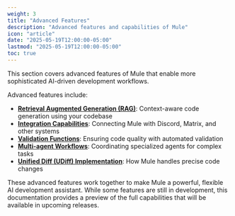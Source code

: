 ```yaml
---
weight: 3
title: "Advanced Features"
description: "Advanced features and capabilities of Mule"
icon: "article"
date: "2025-05-19T12:00:00-05:00"
lastmod: "2025-05-19T12:00:00-05:00"
toc: true
---
```


This section covers advanced features of Mule that enable more sophisticated AI-driven development workflows.

Advanced features include:

- **[Retrieval Augmented Generation (RAG)](/docs/Advanced/rag)**: Context-aware code generation using your codebase
- **[Integration Capabilities](/docs/Advanced/integrations)**: Connecting Mule with Discord, Matrix, and other systems
- **[Validation Functions](/docs/Advanced/validation)**: Ensuring code quality with automated validation
- **[Multi-agent Workflows](/docs/Advanced/multi-agent)**: Coordinating specialized agents for complex tasks
- **[Unified Diff (UDiff) Implementation](/docs/Advanced/udiff)**: How Mule handles precise code changes

These advanced features work together to make Mule a powerful, flexible AI development assistant. While some features are still in development, this documentation provides a preview of the full capabilities that will be available in upcoming releases.